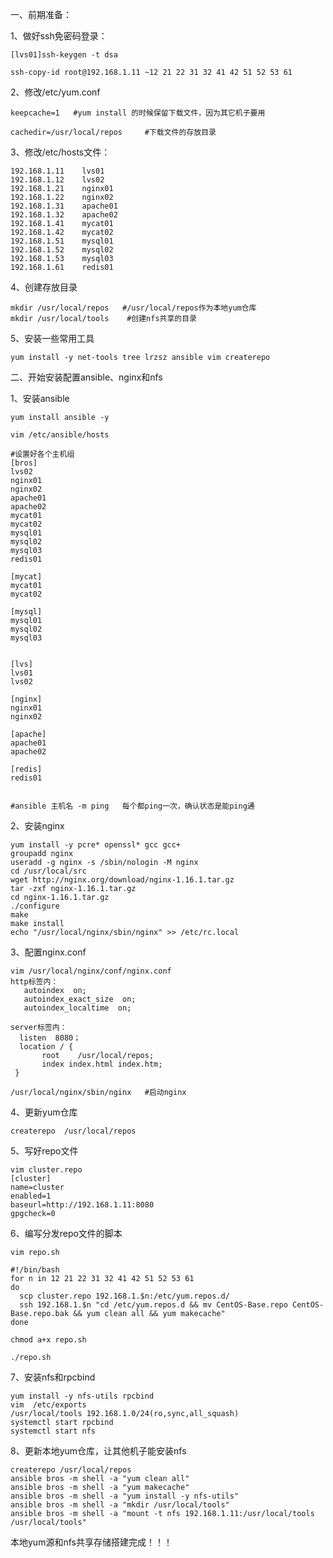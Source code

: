 一、前期准备：

1、做好ssh免密码登录：

```shell
[lvs01]ssh-keygen -t dsa

ssh-copy-id root@192.168.1.11 ~12 21 22 31 32 41 42 51 52 53 61 
```

2、修改/etc/yum.conf

```shell
keepcache=1   #yum install 的时候保留下载文件，因为其它机子要用

cachedir=/usr/local/repos     #下载文件的存放目录

```

3、修改/etc/hosts文件：

```shell
192.168.1.11    lvs01
192.168.1.12    lvs02
192.168.1.21    nginx01
192.168.1.22    nginx02
192.168.1.31    apache01
192.168.1.32    apache02
192.168.1.41    mycat01
192.168.1.42    mycat02
192.168.1.51    mysql01
192.168.1.52    mysql02
192.168.1.53    mysql03
192.168.1.61    redis01
```

4、创建存放目录

```shell
mkdir /usr/local/repos   #/usr/local/repos作为本地yum仓库
mkdir /usr/local/tools    #创建nfs共享的目录
```

5、安装一些常用工具

```shell
yum install -y net-tools tree lrzsz ansible vim createrepo
```

二、开始安装配置ansible、nginx和nfs

1、安装ansible

```shell
yum install ansible -y

vim /etc/ansible/hosts

#设置好各个主机组
[bros]
lvs02
nginx01
nginx02
apache01
apache02
mycat01
mycat02
mysql01
mysql02
mysql03
redis01

[mycat]
mycat01
mycat02

[mysql]
mysql01
mysql02
mysql03


[lvs]
lvs01
lvs02

[nginx]
nginx01
nginx02

[apache]
apache01
apache02

[redis]
redis01


#ansible 主机名 -m ping   每个都ping一次，确认状态是能ping通

```



2、安装nginx

```shell
yum install -y pcre* openssl* gcc gcc+    
groupadd nginx
useradd -g nginx -s /sbin/nologin -M nginx
cd /usr/local/src
wget http://nginx.org/download/nginx-1.16.1.tar.gz
tar -zxf nginx-1.16.1.tar.gz
cd nginx-1.16.1.tar.gz
./configure
make
make install 
echo "/usr/local/nginx/sbin/nginx" >> /etc/rc.local
```

3、配置nginx.conf

```shell
vim /usr/local/nginx/conf/nginx.conf
http标签内：
   autoindex  on;
   autoindex_exact_size  on;
   autoindex_localtime  on;

server标签内：
  listen  8080；
  location / {
       root    /usr/local/repos;
       index index.html index.htm;
 }

/usr/local/nginx/sbin/nginx   #启动nginx
```

4、更新yum仓库

```shell
createrepo  /usr/local/repos
```

5、写好repo文件

```shell
vim cluster.repo
[cluster]
name=cluster
enabled=1
baseurl=http://192.168.1.11:8080
gpgcheck=0
```

6、编写分发repo文件的脚本

```shell
vim repo.sh     

#!/bin/bash
for n in 12 21 22 31 32 41 42 51 52 53 61 
do
  scp cluster.repo 192.168.1.$n:/etc/yum.repos.d/
  ssh 192.168.1.$n "cd /etc/yum.repos.d && mv CentOS-Base.repo CentOS-Base.repo.bak && yum clean all && yum makecache"
done

chmod a+x repo.sh

./repo.sh
```

7、安装nfs和rpcbind

```shell
yum install -y nfs-utils rpcbind
vim  /etc/exports
/usr/local/tools 192.168.1.0/24(ro,sync,all_squash)
systemctl start rpcbind
systemctl start nfs
```

8、更新本地yum仓库，让其他机子能安装nfs

```shell
createrepo /usr/local/repos
ansible bros -m shell -a "yum clean all"
ansible bros -m shell -a "yum makecache"
ansible bros -m shell -a "yum install -y nfs-utils"
ansible bros -m shell -a "mkdir /usr/local/tools"
ansible bros -m shell -a "mount -t nfs 192.168.1.11:/usr/local/tools /usr/local/tools"
```



本地yum源和nfs共享存储搭建完成！！！
